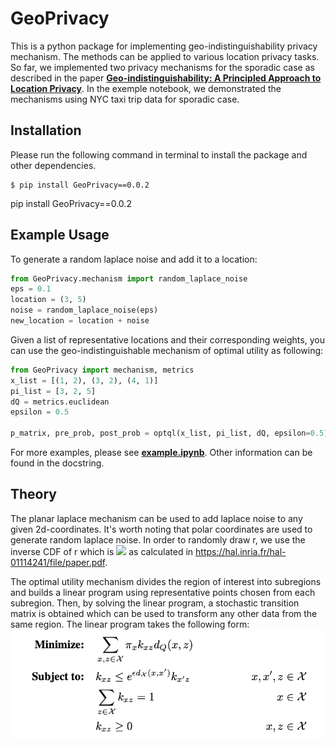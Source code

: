 # GeoPrivacy

This is a python package for implementing geo-indistinguishability privacy mechanism. The methods can be applied to various location privacy tasks. So far, we implemented two privacy mechanisms for the sporadic case as described in the paper **[Geo-indistinguishability: A Principled Approach to Location Privacy](https://hal.inria.fr/hal-01114241/document)**.
In the exemple notebook, we demonstrated the mechanisms using NYC taxi trip data for sporadic case.

## Installation
Please run the following command in terminal to install the package and other dependencies.
```
$ pip install GeoPrivacy==0.0.2
```

pip install GeoPrivacy==0.0.2

## Example Usage
To generate a random laplace noise and add it to a location:
```python
from GeoPrivacy.mechanism import random_laplace_noise
eps = 0.1
location = (3, 5)
noise = random_laplace_noise(eps)
new_location = location + noise
```
Given a list of representative locations and their corresponding weights, you can use the geo-indistinguishable mechanism of optimal utility as following:
```python
from GeoPrivacy import mechanism, metrics
x_list = [(1, 2), (3, 2), (4, 1)]
pi_list = [3, 2, 5]
dQ = metrics.euclidean
epsilon = 0.5

p_matrix, pre_prob, post_prob = optql(x_list, pi_list, dQ, epsilon=0.5)
```
For more examples, please see **[example.ipynb](https://github.com/quao627/GeoPrivacy/blob/main/example.ipynb)**. Other information can be found in the docstring.

## Theory
The planar laplace mechanism can be used to add laplace noise to any given 2d-coordinates. It's worth noting that polar coordinates are used to generate random laplace noise. In order to randomly draw r, we use the inverse CDF of r which is 
<img src="https://render.githubusercontent.com/render/math?math=C_{\epsilon}(r) = \int_{0}^{r} D_{\epsilon, R} (\rho) d\rho = 1 - (1 + \epsilon r)e^{-\epsilon r}">
as calculated in https://hal.inria.fr/hal-01114241/file/paper.pdf.

The optimal utility mechanism divides the region of interest into subregions and builds a linear program using representative points chosen from each subregion. Then, by solving the linear program, a stochastic transition matrix is obtained which can be used to transform any other data from the same region. The linear program takes the following form:
![img](./Data/opt.png)
